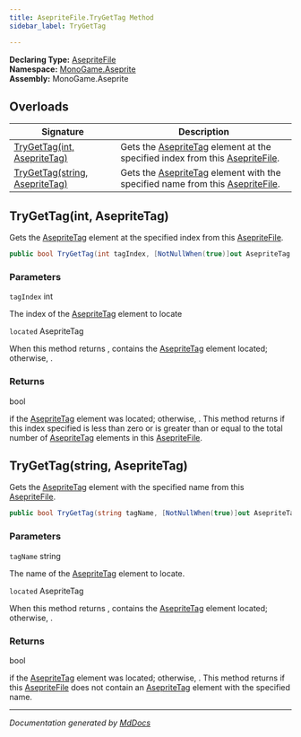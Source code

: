 ```yaml
---
title: AsepriteFile.TryGetTag Method
sidebar_label: TryGetTag

---
```


**Declaring Type:** [AsepriteFile](../)  
**Namespace:** [MonoGame.Aseprite](../../)  
**Assembly:** MonoGame.Aseprite

## Overloads

| Signature                                                      | Description                                                                                                                             |
| -------------------------------------------------------------- | --------------------------------------------------------------------------------------------------------------------------------------- |
| [TryGetTag(int, AsepriteTag)](#trygettagint-asepritetag)       | Gets the [AsepriteTag](../../AsepriteTypes/AsepriteTag/) element at the specified index from this [AsepriteFile](../).  |
| [TryGetTag(string, AsepriteTag)](#trygettagstring-asepritetag) | Gets the [AsepriteTag](../../AsepriteTypes/AsepriteTag/) element with the specified name from this [AsepriteFile](../). |

## TryGetTag(int, AsepriteTag)

Gets the [AsepriteTag](../../AsepriteTypes/AsepriteTag/) element at the specified index from this [AsepriteFile](../).

```csharp
public bool TryGetTag(int tagIndex, [NotNullWhen(true)]out AsepriteTag located);
```

### Parameters

`tagIndex`  int

The index of the [AsepriteTag](../../AsepriteTypes/AsepriteTag/) element to locate

`located`  AsepriteTag

When this method returns , contains the [AsepriteTag](../../AsepriteTypes/AsepriteTag/) element located; otherwise, .

### Returns

bool

 if the [AsepriteTag](../../AsepriteTypes/AsepriteTag/) element was located; otherwise, .  This method returns  if this index specified is less than                  zero or is greater than or equal to the total number of [AsepriteTag](../../AsepriteTypes/AsepriteTag/) elements in this [AsepriteFile](../).

## TryGetTag(string, AsepriteTag)

Gets the [AsepriteTag](../../AsepriteTypes/AsepriteTag/) element with the specified name from this [AsepriteFile](../).

```csharp
public bool TryGetTag(string tagName, [NotNullWhen(true)]out AsepriteTag located);
```

### Parameters

`tagName`  string

The name of the [AsepriteTag](../../AsepriteTypes/AsepriteTag/) element to locate.

`located`  AsepriteTag

When this method returns , contains the [AsepriteTag](../../AsepriteTypes/AsepriteTag/) element located;  otherwise, .

### Returns

bool

 if the [AsepriteTag](../../AsepriteTypes/AsepriteTag/) element was located; otherwise, .  This method returns  if this [AsepriteFile](../)                does not contain an [AsepriteTag](../../AsepriteTypes/AsepriteTag/) element with the specified name.

___

*Documentation generated by [MdDocs](https://github.com/ap0llo/mddocs)*
